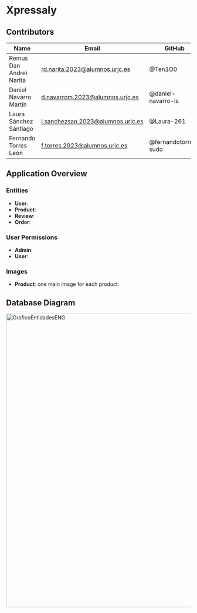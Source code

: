 # Xpressaly

## Contributors

| Name | Email | GitHub |
|-------|-------|--------|
| Remus Dan Andrei Narita | rd.narita.2023@alumnos.urjc.es | @Ten1O0 |
| Daniel Navarro Martín | d.navarrom.2023@alumnos.urjc.es | @daniel-navarro-ls |
| Laura Sánchez Santiago | l.sanchezsan.2023@alumnos.urjc.es | @Laura-261 |
| Fernando Torres León | f.torres.2023@alumnos.urjc.es | @fernandotorres-sudo |

## Application Overview

### Entities
- **User**: 
- **Product**: 
- **Review**: 
- **Order**:

### User Permissions
- **Admin**: 
- **User**: 

### Images
- **Product**: one main image for each product.

## Database Diagram
<img width="800" alt="GraficoEntidadesENG" src="https://github.com/user-attachments/assets/36baae0e-21b8-49c8-a1b4-6d3e85c878cc" />

